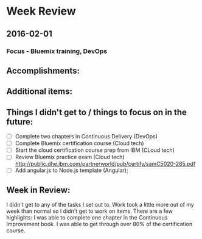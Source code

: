 # Week Review

## 2016-02-01
### Focus - Bluemix training, DevOps

## Accomplishments:

## Additional items:

## Things I didn't get to / things to focus on in the future:
- [ ] Complete two chapters in Continuous Delivery (DevOps)
- [ ] Complete Bluemix certification course (Cloud tech)
- [ ] Start the cloud certification course prep from IBM (CLoud tech)
- [ ] Review Bluemix practice exam (Cloud tech) http://public.dhe.ibm.com/partnerworld/pub/certify/samC5020-285.pdf
- [ ] Add angular.js to Node.js template (Angular);

## Week in Review:
I didn't get to any of the tasks I set out to. Work took a little more out of my week than normal so I didn't get to work on items. There are a few highlights: I was able to complete one chapter in the Continuous Improvement book. I was able to get through over 80% of the certification course. 
